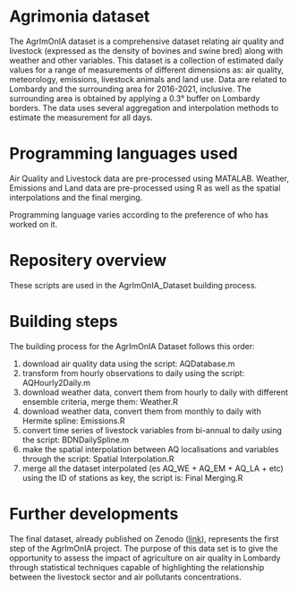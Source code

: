 # Agrimonia dataset

The AgrImOnIA dataset is a comprehensive dataset relating air quality and livestock (expressed as the density of bovines and swine bred) along with weather and other variables. This dataset is a collection of estimated daily values for a range of measurements of different dimensions as: air quality, meteorology, emissions, livestock animals and land use. Data are related to Lombardy and the surrounding area for 2016-2021, inclusive. The surrounding area is obtained by applying a 0.3° buffer on Lombardy borders. The data uses several aggregation and interpolation methods to estimate the measurement for all days. 

# Programming languages used

Air Quality and Livestock data are pre-processed using MATALAB. Weather, Emissions and Land data are pre-processed using R as well as the spatial interpolations and the final merging.

Programming language varies according to the preference of who has worked on it.

# Repositery overview

These scripts are used in the AgrImOnIA_Dataset building process.

# Building steps

The building process for the AgrImOnIA Dataset follows this order:
1. download air quality data using the script: AQDatabase.m
2. transform from hourly observations to daily using the script: AQHourly2Daily.m
3. download weather data, convert them from hourly to daily with different ensemble criteria, merge them: Weather.R
4. download weather data, convert them from monthly to daily with Hermite spline: Emissions.R
5. convert time series of livestock variables from bi-annual to daily using the script: BDNDailySpline.m 
6. make the spatial interpolation between AQ localisations and variables through the script: Spatial Interpolation.R
7. merge all the dataset interpolated (es AQ_WE + AQ_EM + AQ_LA + etc) using the ID of stations as key, the script is: Final Merging.R

# Further developments

The final dataset, already published on Zenodo ([link](https://zenodo.org/record/6620530#.Y0mG0dfP0Q8)), represents the first step of the AgrImOnIA project. The purpose of this data set is to give the opportunity to assess the impact of agriculture on air quality in Lombardy through statistical techniques capable of highlighting the relationship between the livestock sector and air pollutants concentrations.
